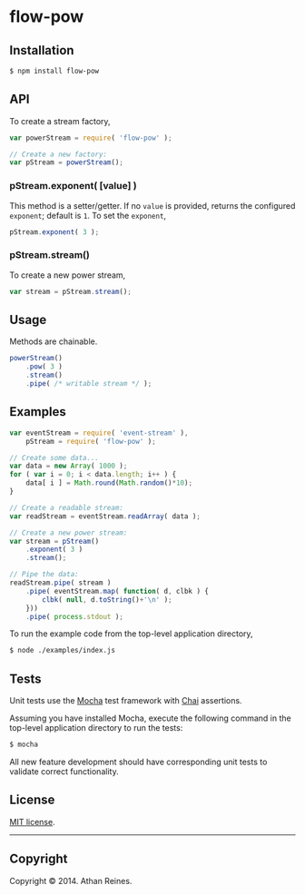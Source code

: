 flow-pow
========




## Installation

``` bash
$ npm install flow-pow
```

## API

To create a stream factory,

``` javascript
var powerStream = require( 'flow-pow' );

// Create a new factory:
var pStream = powerStream();
```

### pStream.exponent( [value] )

This method is a setter/getter. If no `value` is provided, returns the configured `exponent`; default is `1`. To set the `exponent`,

``` javascript
pStream.exponent( 3 );
```

### pStream.stream()

To create a new power stream,

``` javascript
var stream = pStream.stream();
```


## Usage

Methods are chainable.

``` javascript
powerStream()
	.pow( 3 )
	.stream()
	.pipe( /* writable stream */ );
```


## Examples

``` javascript
var eventStream = require( 'event-stream' ),
	pStream = require( 'flow-pow' );

// Create some data...
var data = new Array( 1000 );
for ( var i = 0; i < data.length; i++ ) {
	data[ i ] = Math.round(Math.random()*10);
}

// Create a readable stream:
var readStream = eventStream.readArray( data );

// Create a new power stream:
var stream = pStream()
	.exponent( 3 )
	.stream();

// Pipe the data:
readStream.pipe( stream )
	.pipe( eventStream.map( function( d, clbk ) {
		clbk( null, d.toString()+'\n' );
	}))
	.pipe( process.stdout );
```

To run the example code from the top-level application directory,

``` bash
$ node ./examples/index.js
```


## Tests

Unit tests use the [Mocha](http://visionmedia.github.io/mocha) test framework with [Chai](http://chaijs.com) assertions.

Assuming you have installed Mocha, execute the following command in the top-level application directory to run the tests:

``` bash
$ mocha
```

All new feature development should have corresponding unit tests to validate correct functionality.


## License

[MIT license](http://opensource.org/licenses/MIT). 


---
## Copyright

Copyright &copy; 2014. Athan Reines.

